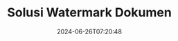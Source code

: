 ---
############################# Static ############################
layout: "family"
date:  2024-06-26T07:20:48
draft: false

product: "Watermark"
product_tag: "watermark"

lang: id

############################# Head ############################
head_title: "Tanda Air Dokumen C# Java Node.js Python | tambahkan tanda air"
head_description: "Tambahkan watermark ke PDF, gambar dan dokumen. Solusi Watermarking untuk Microsoft Office, PDF, OpenDocument, Gambar dan lain-lain."

############################# Header ############################
title: "Solusi Watermark Dokumen"
description:  |
  Tambahkan tanda air teks dan gambar untuk dokumen dan gambar Anda.

  Cari dan ubah tanda air dokumen dengan cara yang nyaman.

  Dapatkan info tentang tanda air yang disajikan dalam dokumen Anda.

############################# Supported Platforms ###############################
supported_platforms:
  enable: true
  head_title: "Pilih platform Anda"
  title: "Independensi platform"
  description: "GroupDocs.Watermark library mendukung sistem operasi dan kerangka kerja berikut:"
  details_link_title: "Pelajari selengkapnya"

  items:
    # items loop
    - title: ".NET"
      description: GroupDocs.Watermark .NET 
      color: "blue"
      tag: "net"
      link: "/watermark/net/"
      features_link: "https://docs.groupdocs.com/watermark/net/system-requirements/"
      features:
          # features loop
          - rows: "4"
            content: |
                    .NET Framework 4.5 or higher <br> .NET Core 3.0 or higher <br> .NET 5.0 or higher
      
          # features loop
          - rows: "1"
            content: |
                    Windows <br> Linux <br> Mac OS
      
          # features loop
          - rows: "3"
            content: |
                    Microsoft Visual Studio <br> JetBrains Rider <br> Microsoft Visual Code
      
          # features loop
          - rows: "1"
            content: |
                    50+ file formats
      

    # items loop
    - title: "Java"
      description: GroupDocs.Watermark Java
      color: "red"
      tag: "java"
      link: "/watermark/java/"
      features_link: "https://docs.groupdocs.com/watermark/java/system-requirements/"
      features:
          # features loop
          - rows: "4"
            content: |
                    Java 8 or higher <br> Kotlin
      
          # features loop
          - rows: "1"
            content: |
                    Windows <br> Linux <br> Mac OS
      
          # features loop
          - rows: "3"
            content: |
                    IntelliJ IDEA <br> Eclipse <br> NetBeans
      
          # features loop
          - rows: "1"
            content: |
                    50+ file formats

    # items loop
    - title: "Node.js"
      description: GroupDocs.Watermark Node.js
      color: "green"
      tag: "nodejs-java"
      link: "/watermark/nodejs-java/"
      features_link: "https://docs.groupdocs.com/watermark/"
      features:
          # features loop
          - rows: "4"
            content: |
                    Node.js 16+ and J2SE 8.0 (1.8)+
      
          # features loop
          - rows: "1"
            content: |
                    Windows <br> Linux <br> Mac OS
      
          # features loop
          - rows: "3"
            content: |
                    Atom <br> Visual Studio Code <br> Editor teks lainnya
      
          # features loop
          - rows: "1"
            content: |
                    50+ file formats

    # items loop
    - title: "Python"
      description: GroupDocs.Watermark Python
      color: "yellow"
      tag: "python-net"
      link: "/watermark/python-net/"
      features_link: "https://docs.groupdocs.com/watermark/net/system-requirements/"
      features:
          # features loop
          - rows: "3"
            content: |
                    Python 3.9+ and .Net 6+
      
          # features loop
          - rows: "1"
            content: |
                    Windows <br> Linux <br> Mac OS
      
          # features loop
          - rows: "4"
            content: |
                    IDLE <br> PyCharm <br> Visual Studio Code
      
          # features loop
          - rows: "1"
            content: |
                    50+ file formats

############################# Features ###############################
features:
  enable: true
  title: "GroupDocs.Watermark ulasan fitur"
  description: "Perpustakaan dirancang untuk menambah, mencari, dan memperbarui berbagai jenis tanda air untuk format dokumen populer."

  items:
    # items loop
    - icon: "protect"
      title: "Lindungi file dengan tanda air"
      content: "Tambahkan tanda air teks dan gambar ke dokumen bisnis Anda."

    # items loop
    - icon: "search"
      title: "Cari tanda air yang ada"
      content: "Dapatkan informasi terperinci tentang tanda air yang ditempatkan dalam dokumen sebelumnya."

    # items loop
    - icon: "manipulate"
      title: "Memanipulasi tanda air dokumen"
      content: "Kontrol teks, gaya, gambar, dan fitur tanda air lainnya."

    # items loop
    - icon: "additional"
      title: "Berbagai fitur tambahan"
      content: "Dapatkan info dokumen, perbarui tautan hiper-atau halaman latar belakang dll."

############################# Code Samples ###############################
code_samples:
  enable: true
  title: "Lindungi dokumen dengan tanda air"
  description: "GroupDocs.Watermark contoh kode operasi tipikal."

  items:
    # items loop
    - title: "Membuat tanda air."
      content: "Untuk menambahkan tanda air ke dokumen, berikan jalur ke file target. Anda memiliki banyak opsi untuk dipilih untuk mendapatkan tanda air yang disesuaikan pada halaman tertentu."
      samples:
          # samples loop
          - language: "C#"
            color: "blue"
            content: |
                    <code class="language-csharp" data-lang="csharp">
                        // Tentukan dokumen yang akan diberi tanda air

                        using (Watermarker watermarker = new Watermarker("source.docx"))
                        {
                          // Buat objek watermark
                          TextWatermark watermark = new TextWatermark("top secret", new Font("Arial", 36));

                          // Mengatur opsi tanda air
                          watermark.ForegroundColor = Color.Red;
                          watermark.HorizontalAlignment = HorizontalAlignment.Center;
                          watermark.VerticalAlignment = VerticalAlignment.Center;

                          // Tambahkan watermark dan simpan file yang diproses
                          watermarker.Add(watermark);
                          watermarker.Save("result.docx");
                        }                    
                    </code>

          # samples loop
          - language: "Java"
            color: "red"
            content: |
                    <code class="language-java" data-lang="java">
                        // Tentukan dokumen yang akan diberi tanda air

                        Watermarker watermarker = new Watermarker("source.docx");

                        // Buat objek watermark
                        TextWatermark watermark = new TextWatermark("top secret", new Font("Arial", 36));

                        // Mengatur opsi tanda air
                        watermark.setForegroundColor(Color.getRed());
                        watermark.setHorizontalAlignment(HorizontalAlignment.Center);
                        watermark.setVerticalAlignment(VerticalAlignment.Center);

                        // Tambahkan watermark dan simpan file yang diproses
                        watermarker.add(watermark);
                        watermarker.save("result.docx");
                        watermarker.close();

                    </code>

          # samples loop
          - language: "TypeScript"
            color: "green"
            content: |
                    <code class="language-java" data-lang="javascript">
                        // Tentukan dokumen yang akan diberi tanda air

                        const watermarker = new Watermarker("source.docx");
    
                        // Buat objek watermark
                        const watermark = new TextWatermark("top secret", new Font("Arial", 36));

                        // Mengatur opsi tanda air
                        watermark.setForegroundColor(Color.getRed());
                        watermark.setHorizontalAlignment(HorizontalAlignment.Center);
                        watermark.setVerticalAlignment(VerticalAlignment.Center);

                        // Tambahkan watermark dan simpan file yang diproses
                        watermarker.add(watermark);
                        watermarker.save("result.docx");                        

                    </code>

          # samples loop
          - language: "Python"
            color: "yellow"
            content: |
                    <code class="python-net" data-lang="python">
                        def run():

                            # Tentukan dokumen yang akan diberi tanda air
                            with groupdocs.watermark.Watermarker("source.docx") as watermarker:
                                font = groupdocs.watermark.watermarks.Font("Arial", 36.0)

                                # Buat objek watermark
                                watermark = groupdocs.watermark.watermarks.TextWatermark("top secret", font)

                                # Mengatur opsi tanda air
                                watermark.foreground_color = groupdocs.watermark.watermarks.Color.red;
                                watermark.horizontal_alignment = groupdocs.watermark.common.HorizontalAlignment.CENTER
                                watermark.vertical_alignment = groupdocs.watermark.common.VerticalAlignment.CENTER

                                # Tambahkan watermark dan simpan file yang diproses
                                watermarker.add(watermark)
                                watermarker.save("result.docx")

                    </code>

############################# Supported Formats ###############################
formats:
  enable: true
  title: "50+ format file didukung"
  description: "GroupDocs.Watermark menyediakan watermarking untuk dokumen populer dan format file."

############################# Metrics ###############################
metrics:
  enable: true
  title: "Data statistik perpustakaan kami"
  description: "Selami metrik utama, ungkapkan wawasan tentang pencapaian, dampak, dan pertumbuhan kami."

  items:
    # items loop
    - number: "50+"
      title: "Format yang didukung"
      content: "Perpustakaan dapat memproses lebih dari 50 format file paling populer."

    # items loop
    - number: "500k"
      title: "NuGet unduhan"
      content: "GroupDocs.Watermark untuk .NET adalah perpustakaan populer dengan lebih dari 500.000 unduhan di NuGet."

    # items loop
    - number: "15k"
      title: "Unduhan Maven"
      content: "Dengan lebih dari 15K unduhan di Maven, GroupDocs.Watermark adalah pilihan populer bagi Java pengembang."

    # items loop
    - number: "140+"
      title: "Pelanggan yang bahagia"
      content: "Pengembang individu dan perusahaan top di seluruh dunia lebih memilih perpustakaan kami untuk membangun solusi inovatif."


############################# Customers ###############################
customers:
  enable: true
  title: "Pelanggan kami yang bahagia"
  description: "GroupDocs perpustakaan dipekerjakan oleh merek-merek terkenal dan terkemuka di seluruh dunia."

  items:
    # items loop
    - title: "BenQ Corporation"
      logo: "benq"
      
    # items loop
    - title: "Nasdaq Stock Market"
      logo: "nasdaq"
      
    # items loop
    - title: "AT&T Inc."
      logo: "att"
      
    # items loop
    - title: "Customer logo AstraZeneca"
      logo: "astrazeneca"
      
    # items loop
    - title: "Central Bank of Argentina"
      logo: "argentinacentralbank"
      
    # items loop
    - title: "Roche Holding AG"
      logo: "roche"
      
    # items loop
    - title: "Capita"
      logo: "capita"
      
    # items loop
    - title: "Axa S.A."
      logo: "axa"
      
    # items loop
    - title: "Instructure Inc."
      logo: "instructure"
      
    # items loop
    - title: "Wipro"
      logo: "wipro"


############################# Actions ###############################
actions:
  enable: true
  title: "Siap untuk memulai?"
  description: "Coba fitur GroupDocs.Watermark secara gratis di platform Anda"

  items:
    # items loop
    - title: ".NET"
      color: "blue"
      link: "/watermark/net/"

    # items loop
    - title: "Java"
      color: "red"
      link: "/watermark/java/"

    # items loop
    - title: "Node.js"
      color: "green"
      link: "/watermark/nodejs-java/"      

############################# FAQ ###############################
faq:
  enable: true
  title: "Pertanyaan yang sering diajukan"
  description: "Lihat Pertanyaan yang Sering Diajukan"

  items:
    # items loop
    - question: "Apakah perpustakaan eksternal diperlukan oleh GroupDocs.Watermark untuk manipulasi dokumen?"
      answer: "GroupDocs.Watermark bekerja secara independen, tidak perlu perangkat lunak pihak ketiga seperti Adobe Acrobat, Microsoft Office, dll."

    # items loop
    - question: "Dapatkah saya menguji fitur GroupDocs.Watermark sebelum membeli?"
      answer: "Ya, GroupDocs.Watermark menawarkan uji coba gratis! Instal dan coba, tetapi perlu diingat: Versi uji coba menambahkan 'lencana percoba' ke dokumen Anda, hanya 3 halaman pertama yang diproses. Ingin pengalaman penuh? Dapatkan lisensi sementara 30 hari gratis untuk fungsionalitas penuh. Lihat detail di bawah [lisensi sementara](https://purchase.groupdocs.com/temporary-license/)."

    # items loop
    - question: "Jenis lisensi apa yang disediakan?"
      answer: "Butuh lisensi GroupDocs.Watermark? Kami punya pilihan! Pilih dari lisensi berdasarkan banyak opsi. Jumlah pengembang dalam tim Anda. Lokasi penyebaran seperti kantor tunggal atau tempat kerja jarak jauh. Apakah distribusi pelanggan akhir perlu berbagi SDK/API dengan klien? Atau, ada lisensi untuk penggunaan bulanan: Bayar hanya untuk apa yang Anda gunakan dengan paket terukur. Selami lebih dalam dan temukan [harga](https://purchase.groupdocs.com/pricing/watermark/net/) yang sempurna."

############################# Cloud Links ###############################
cloud_links:
  enable: true
  title: "GroupDocs.Watermark API kode rendah"
  description: "Tambahkan tanda air ke file oleh aplikasi Anda menggunakan REST API berbasis cloud kami."
  
  items:
    # items loop
    - title: "GroupDocs.Watermark Cloud for cURL"
      content: "Gunakan cURL REST ful API untuk menandai PDF, Word, Excel, PowerPoint, JPEG dan format file populer lainnya."
      icon: "groupdocs_watermark-for-curl"
      link: "https://products.groupdocs.cloud/watermark/curl"

    # items loop
    - title: "GroupDocs.Watermark Cloud for .NET"
      content: "Berdayakan aplikasi .NET Anda dengan fitur watermarking dokumen oleh Cloud SDK untuk .NET. Lindungi dokumen bisnis Anda sendiri."
      icon: "groupdocs_watermark-for-net"
      link: "https://products.groupdocs.cloud/watermark/net"

    # items loop
    - title: "GroupDocs.Watermark Cloud for Java"
      content: "GroupDocs.Watermark SDK yang dirancang untuk Java memberikan kemungkinan baru untuk aplikasi Java dan file bisnis Anda."
      icon: "groupdocs_watermark-for-java"
      link: "https://products.groupdocs.cloud/watermark/java"

############################# App links ###############################
app_links:
  enable: true
  title: "GroupDocs.Watermark Aplikasi web"
  description: "GroupDocs memberikan akses ke aplikasi web untuk menambahkan tanda air ke dokumen Anda. Lebih dari 50 format file populer dapat diberi tanda air di browser favorit Anda SECARA GRATIS."

  items:
    # items loop
    - title: "GroupDocs.Watermark Total"
      content: "Alat online untuk menambahkan tanda air ke dokumen dari perangkat apa pun."
      icon: "groupdocs_watermark-app"
      link: "https://products.groupdocs.app/watermark/total"

    # items loop
    - title: "GroupDocs.Watermark DOCX"
      content: "Watermark MS Word DOCX online."
      icon: "groupdocs_words-app"
      link: "https://products.groupdocs.app/watermark/docx"

    # items loop
    - title: "GroupDocs.Watermark PDF"
      content: "Lindungi PDF dokumen secara online."
      icon: "groupdocs_pdf-app"
      link: "https://products.groupdocs.app/watermark/pdf"


      


---